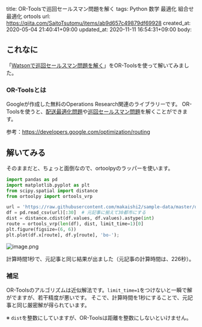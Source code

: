 title: OR-Toolsで巡回セールスマン問題を解く
tags: Python 数学 最適化 組合せ最適化 ortools
url: https://qiita.com/SaitoTsutomu/items/ab9d657c49879df69928
created_at: 2020-05-04 21:40:41+09:00
updated_at: 2020-11-11 16:54:31+09:00
body:

## これなに

「[Watsonで巡回セールスマン問題を解く](https://qiita.com/makaishi2/items/78570f9283c0bc6c7e6c)」をOR-Toolsを使って解いてみました。

### OR-Toolsとは

Googleが作成した無料のOperations Research関連のライブラリーです。
OR-Toolsを使うと、[配送最適化問題](https://qiita.com/SaitoTsutomu/items/1126e1493ff601a858c9)や[巡回セールスマン問題](https://qiita.com/SaitoTsutomu/items/def581796ef079e85d02)を解くことができます。

参考：https://developers.google.com/optimization/routing

## 解いてみる

そのままだと、ちょっと面倒なので、ortoolpyのラッパーを使います。

```py
import pandas as pd
import matplotlib.pyplot as plt
from scipy.spatial import distance
from ortoolpy import ortools_vrp

url = 'https://raw.githubusercontent.com/makaishi2/sample-data/master/data/att48.csv'
df = pd.read_csv(url)[:30]  # 元記事に揃えて30都市にする
dist = distance.cdist(df.values, df.values).astype(int)
route = ortools_vrp(len(df), dist, limit_time=1)[0]
plt.figure(figsize=(6, 6))
plt.plot(df.x[route], df.y[route], 'bo-');
```

![image.png](https://qiita-image-store.s3.ap-northeast-1.amazonaws.com/0/13955/9bfdb62e-878b-61c4-c730-c79c7390961e.png)

計算時間1秒で、元記事と同じ結果が出ました（元記事の計算時間は、226秒）。

### 補足

OR-Toolsのアルゴリズムは近似解法です。`limit_time=1`をつけないと一瞬で解がでますが、若干精度が悪いです。
そこで、計算時間を1秒にすることで、元記事と同じ厳密解が得られています。

※ `dist`を整数にしていますが、OR-Toolsは距離を整数にしないといけません。

